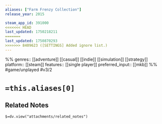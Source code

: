 ```yaml
---
aliases: ["Farm Frenzy Collection"]
release_year: 2015

steam_app_id: 391000
<<<<<<< HEAD
last_updated: 1750218211
=======
last_updated: 1750870293
>>>>>>> 8409623 ([SETTINGS] Added ignore list.)
---
```

%%
genres:: [[adventure]] [[casual]] [[indie]] [[simulation]] [[strategy]]
platform:: [[steam]]
features:: [[single player]]
preferred_input:: [[mkb]]
%%
#game/unplayed
#v3/2

# `=this.aliases[0]`
## Related Notes
`$=dv.view("attachments/related_notes")`